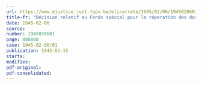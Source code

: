 ```yaml
---
url: https://www.ejustice.just.fgov.be/eli/arrete/1945/02/06/1945020601/justel
title-fr: "Décision relatif au Fonds spécial pour la réparation des dommages résultant des accidents du travail causés par faits de guerre"
date: 1945-02-06
source:
number: 1945020601
page: 888888
case: 1945-02-06/01
publication: 1945-03-15
starts:
modifies:
pdf-original:
pdf-consolidated:
---
```


